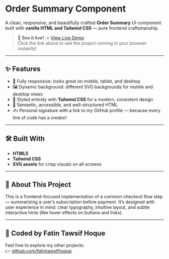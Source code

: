 # Order Summary Component

A clean, responsive, and beautifully crafted **Order Summary** UI component built with **vanilla HTML and Tailwind CSS** —  pure frontend craftsmanship.

> 🔗 **See it live!** → [View Live Demo](https://your-live-demo-link.com)  
> Click the link above to see the project running in your browser instantly!

---

## ✨ Features

- 📱 Fully responsive: looks great on mobile, tablet, and desktop
- 🖼️ Dynamic background: different SVG backgrounds for mobile and desktop views
- 🎨 Styled entirely with **Tailwind CSS** for a modern, consistent design
- 🧼 Semantic, accessible, and well-structured HTML
- ✍️ Personal signature with a link to my GitHub profile — because every line of code has a creator!

---

## 🛠️ Built With

- **HTML5**
- **Tailwind CSS** 
- **SVG assets** for crisp visuals on all screens

---

## 💬 About This Project

This is a frontend-focused implementation of a common checkout flow step — summarizing a user’s subscription before payment. It’s designed with user experience in mind: clear typography, intuitive layout, and subtle interactive hints (like hover effects on buttons and links).

---

## 👤 Coded by Fatin Tawsif Hoque

Feel free to explore my other projects:  
👉 [github.com/fatintawsifhoque](https://github.com/fatintawsifhoque)
